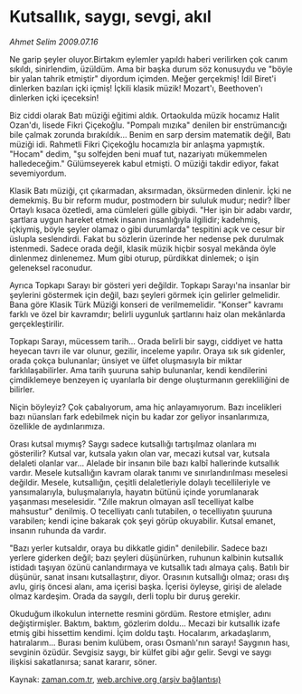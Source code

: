 # Kutsallık, saygı, sevgi, akıl

*Ahmet Selim 2009.07.16*

<tr><td class="metin" colspan="2" style="padding-top: 20px; padding-left: 5px; padding-right: 10px;">Ne garip şeyler oluyor.Birtakım eylemler yapıldı haberi verilirken çok canım sıkıldı, sinirlendim, üzüldüm. Ama bir başka durum söz konusuydu ve "böyle bir yalan tahrik etmiştir" diyordum içimden. Meğer gerçekmiş! İdil Biret'i dinlerken bazıları içki içmiş! İçkili klasik müzik! Mozart'ı, Beethoven'ı dinlerken içki içeceksin!</td></tr><tr><td class="metin" colspan="2" style="padding-top: 20px; padding-left: 5px; padding-right: 10px;"><p>Biz ciddi olarak Batı müziği eğitimi aldık. Ortaokulda müzik hocamız Halit Ozan'dı, lisede Fikri Çiçekoğlu. "Pompalı mızıka" denilen bir enstrümancığı bile çalmak zorunda bırakıldık... Benim en sarp dersim matematik değil, Batı müziği idi. Rahmetli Fikri Çiçekoğlu hocamızla bir anlaşma yapmıştık. "Hocam" dedim, "şu solfejden beni muaf tut, nazariyatı mükemmelen halledeceğim." Gülümseyerek kabul etmişti. O müziği takdir ediyor, fakat sevemiyordum.
<p>Klasik Batı müziği, çıt çıkarmadan, aksırmadan, öksürmeden dinlenir. İçki ne demekmiş. Bu bir reform mudur, postmodern bir sululuk mudur; nedir? İlber Ortaylı kısaca özetledi, ama cümleleri gülle gibiydi. "Her işin bir adabı vardır, şartlara uygun hareket etmek insanın insanlığıyla ilgilidir; kadehmiş, içkiymiş, böyle şeyler olamaz o gibi durumlarda" tespitini açık ve cesur bir üslupla seslendirdi. Fakat bu sözlerin üzerinde her nedense pek durulmak istenmedi. Sadece orada değil, klasik müzik hiçbir sosyal mekânda öyle dinlenmez dinlenemez. Mum gibi oturup, pürdikkat dinlemek; o işin geleneksel raconudur.
<p>Ayrıca Topkapı Sarayı bir gösteri yeri değildir. Topkapı Sarayı'na insanlar bir şeylerini göstermek için değil, bazı şeyleri görmek için gelirler gelmelidir. Bana göre Klasik Türk Müziği konseri de verilmemelidir. "Konser" kavramı farklı ve özel bir kavramdır; belirli uygunluk şartlarını haiz olan mekânlarda gerçekleştirilir.
<p>Topkapı Sarayı, mücessem tarih... Orada belirli bir saygı, ciddiyet ve hatta heyecan tavrı ile var olunur, gezilir, inceleme yapılır. Oraya sık sık gidenler, orada çokça bulunanlar; ünsiyet ve ülfet oluşmasıyla bir miktar farklılaşabilirler. Ama tarih şuuruna sahip bulunanlar, kendi kendilerini çimdiklemeye benzeyen iç uyarılarla bir denge oluşturmanın gerekliliğini de bilirler.
<p>Niçin böyleyiz? Çok çabalıyorum, ama hiç anlayamıyorum. Bazı incelikleri bazı nüansları fark edebilmek niçin bu kadar zor geliyor insanlarımıza, özellikle de aydınlarımıza.
<p>Orası kutsal mıymış? Saygı sadece kutsallığı tartışılmaz olanlara mı gösterilir? Kutsal var, kutsala yakın olan var, mecazi kutsal var, kutsala delaleti olanlar var... Alelade bir insanın bile bazı kalbî hallerinde kutsallık vardır. Mesele kutsallığın kavram olarak tanımı ve sınırlandırılması meselesi değildir. Mesele, kutsallığın, çeşitli delaletleriyle dolaylı tecellileriyle ve yansımalarıyla, buluşmalarıyla, hayatın bütünü içinde yorumlanarak yaşanması meselesidir. "Zılle makrun olmayan aslî tecelliyat kalbe mahsustur" denilmiş. O tecelliyatı canlı tutabilen, o tecelliyatın şuuruna varabilen; kendi içine bakarak çok şeyi görüp okuyabilir. Kutsal emanet, insanın ruhunda da vardır.
<p>"Bazı yerler kutsaldır, oraya bu dikkatle gidin" denilebilir. Sadece bazı yerlere giderken değil; bazı şeyleri düşünürken, ruhunun kalbinin kutsallık istidadı taşıyan özünü canlandırmaya ve kutsallık tadı almaya çalış. Batılı bir düşünür, sanat insanı kutsallaştırır, diyor. Orasının kutsallığı olmaz; orası dış avlu, giriş öncesi alanı, ama içerisi başka. İçerisi öyleyse, girişi de alelade olmaz kardeşim. Orada da saygılı, derli toplu bir duruş gerekir.
<p>Okuduğum ilkokulun internette resmini gördüm. Restore etmişler, adını değiştirmişler. Baktım, baktım, gözlerim doldu... Mecazi bir kutsallık izafe etmiş gibi hissettim kendimi. İçim doldu taştı. Hocalarım, arkadaşlarım, hatıralarım... Burası benim kulübem, orası Osmanlı'nın sarayı! Saygının hası, sevginin özüdür. Sevgisiz saygı, bir külfet gibi ağır gelir. Sevgi ve saygı ilişkisi sakatlanırsa; sanat kararır, söner.<br/></p></p></p></p></p></p></p></p></td></tr>

Kaynak: [zaman.com.tr](http://zaman.com.tr/yazar.do?yazino=869868), [web.archive.org (arşiv bağlantısı)](http://web.archive.org/web/20090923095056/http://www.zaman.com.tr:80/yazar.do?yazino=869868)
